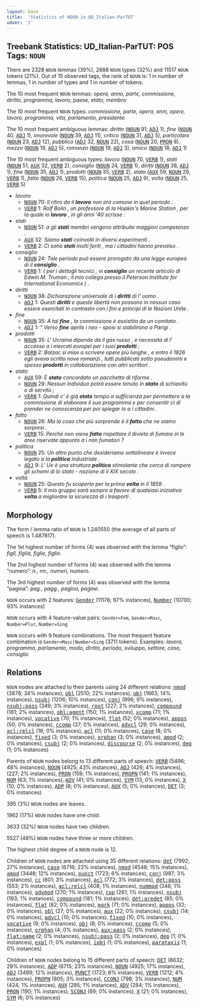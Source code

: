 ```yaml
---
layout: base
title:  'Statistics of NOUN in UD_Italian-ParTUT'
udver: '2'
---
```


## Treebank Statistics: UD_Italian-ParTUT: POS Tags: `NOUN`

There are 2328 `NOUN` lemmas (39%), 2888 `NOUN` types (32%) and 11517 `NOUN` tokens (21%).
Out of 15 observed tags, the rank of `NOUN` is: 1 in number of lemmas, 1 in number of types and 1 in number of tokens.

The 10 most frequent `NOUN` lemmas: <em>opera, anno, parte, commissione, diritto, programma, lavoro, paese, stato, membro</em>

The 10 most frequent `NOUN` types:  <em>commissione, parte, opera, anni, opere, lavoro, programma, vita, parlamento, presidente</em>

The 10 most frequent ambiguous lemmas: <em>diritto</em> (<tt><a href="it_partut-pos-NOUN.html">NOUN</a></tt> 91, <tt><a href="it_partut-pos-ADJ.html">ADJ</a></tt> 1), <em>fine</em> (<tt><a href="it_partut-pos-NOUN.html">NOUN</a></tt> 40, <tt><a href="it_partut-pos-ADJ.html">ADJ</a></tt> 1), <em>onorevole</em> (<tt><a href="it_partut-pos-NOUN.html">NOUN</a></tt> 39, <tt><a href="it_partut-pos-ADJ.html">ADJ</a></tt> 11), <em>critico</em> (<tt><a href="it_partut-pos-NOUN.html">NOUN</a></tt> 31, <tt><a href="it_partut-pos-ADJ.html">ADJ</a></tt> 5), <em>particolare</em> (<tt><a href="it_partut-pos-NOUN.html">NOUN</a></tt> 23, <tt><a href="it_partut-pos-ADJ.html">ADJ</a></tt> 12), <em>pubblico</em> (<tt><a href="it_partut-pos-ADJ.html">ADJ</a></tt> 32, <tt><a href="it_partut-pos-NOUN.html">NOUN</a></tt> 22), <em>cosa</em> (<tt><a href="it_partut-pos-NOUN.html">NOUN</a></tt> 20, <tt><a href="it_partut-pos-PRON.html">PRON</a></tt> 6), <em>mezzo</em> (<tt><a href="it_partut-pos-NOUN.html">NOUN</a></tt> 19, <tt><a href="it_partut-pos-ADJ.html">ADJ</a></tt> 5), <em>romanzo</em> (<tt><a href="it_partut-pos-NOUN.html">NOUN</a></tt> 19, <tt><a href="it_partut-pos-ADJ.html">ADJ</a></tt> 3), <em>amico</em> (<tt><a href="it_partut-pos-NOUN.html">NOUN</a></tt> 18, <tt><a href="it_partut-pos-ADJ.html">ADJ</a></tt> 1)

The 10 most frequent ambiguous types:  <em>lavoro</em> (<tt><a href="it_partut-pos-NOUN.html">NOUN</a></tt> 70, <tt><a href="it_partut-pos-VERB.html">VERB</a></tt> 1), <em>stati</em> (<tt><a href="it_partut-pos-NOUN.html">NOUN</a></tt> 51, <tt><a href="it_partut-pos-AUX.html">AUX</a></tt> 32, <tt><a href="it_partut-pos-VERB.html">VERB</a></tt> 2), <em>consiglio</em> (<tt><a href="it_partut-pos-NOUN.html">NOUN</a></tt> 24, <tt><a href="it_partut-pos-VERB.html">VERB</a></tt> 1), <em>diritti</em> (<tt><a href="it_partut-pos-NOUN.html">NOUN</a></tt> 38, <tt><a href="it_partut-pos-ADJ.html">ADJ</a></tt> 1), <em>fine</em> (<tt><a href="it_partut-pos-NOUN.html">NOUN</a></tt> 35, <tt><a href="it_partut-pos-ADJ.html">ADJ</a></tt> 1), <em>prodotti</em> (<tt><a href="it_partut-pos-NOUN.html">NOUN</a></tt> 35, <tt><a href="it_partut-pos-VERB.html">VERB</a></tt> 2), <em>stato</em> (<tt><a href="it_partut-pos-AUX.html">AUX</a></tt> 59, <tt><a href="it_partut-pos-NOUN.html">NOUN</a></tt> 29, <tt><a href="it_partut-pos-VERB.html">VERB</a></tt> 1), <em>fatto</em> (<tt><a href="it_partut-pos-NOUN.html">NOUN</a></tt> 26, <tt><a href="it_partut-pos-VERB.html">VERB</a></tt> 15), <em>politica</em> (<tt><a href="it_partut-pos-NOUN.html">NOUN</a></tt> 25, <tt><a href="it_partut-pos-ADJ.html">ADJ</a></tt> 9), <em>volta</em> (<tt><a href="it_partut-pos-NOUN.html">NOUN</a></tt> 25, <tt><a href="it_partut-pos-VERB.html">VERB</a></tt> 5)


* <em>lavoro</em>
  * <tt><a href="it_partut-pos-NOUN.html">NOUN</a></tt> 70: <em>Il ritiro da il <b>lavoro</b> non era comune in quel periodo .</em>
  * <tt><a href="it_partut-pos-VERB.html">VERB</a></tt> 1: <em>Rolf Bolin , un professore di la Hopkin's Marine Station , per la quale io <b>lavoro</b> , in gli anni '40 scrisse :</em>
* <em>stati</em>
  * <tt><a href="it_partut-pos-NOUN.html">NOUN</a></tt> 51: <em>a gli <b>stati</b> membri vengono attribuite maggiori competenze .</em>
  * <tt><a href="it_partut-pos-AUX.html">AUX</a></tt> 32: <em>Siamo <b>stati</b> coinvolti in diversi esperimenti .</em>
  * <tt><a href="it_partut-pos-VERB.html">VERB</a></tt> 2: <em>Ci sono <b>stati</b> molti feriti , ma i cittadini hanno prevalso .</em>
* <em>consiglio</em>
  * <tt><a href="it_partut-pos-NOUN.html">NOUN</a></tt> 24: <em>Tale periodo può essere prorogato da una legge europea di il <b>consiglio</b> .</em>
  * <tt><a href="it_partut-pos-VERB.html">VERB</a></tt> 1: <em>( per i dettagli tecnici , vi <b>consiglio</b> un recente articolo di Edwin M. Truman , il mio collega presso il Peterson Institute for International Economics ) .</em>
* <em>diritti</em>
  * <tt><a href="it_partut-pos-NOUN.html">NOUN</a></tt> 38: <em>Dichiarazione universale di i <b>diritti</b> di l' uomo .</em>
  * <tt><a href="it_partut-pos-ADJ.html">ADJ</a></tt> 1: <em>Questi <b>diritti</b> e queste libertà non possono in nessun caso essere esercitati in contrasto con i fini e principi di le Nazioni Unite .</em>
* <em>fine</em>
  * <tt><a href="it_partut-pos-NOUN.html">NOUN</a></tt> 35: <em>A tal <b>fine</b> , la commissione è assistita da un comitato .</em>
  * <tt><a href="it_partut-pos-ADJ.html">ADJ</a></tt> 1: <em>" Verso <b>fine</b> aprile i neo - sposi si stabilirono a Parigi .</em>
* <em>prodotti</em>
  * <tt><a href="it_partut-pos-NOUN.html">NOUN</a></tt> 35: <em>L' Ucraina dipende da il gas russo , e necessita di l' accesso a i mercati europei per i suoi <b>prodotti</b> ;</em>
  * <tt><a href="it_partut-pos-VERB.html">VERB</a></tt> 2: <em>Balzac si mise a scrivere opere più lunghe , e entro il 1826 egli aveva scritto nove romanzi , tutti pubblicati sotto pseudonimi e spesso <b>prodotti</b> in collaborazione con altri scrittori .</em>
* <em>stato</em>
  * <tt><a href="it_partut-pos-AUX.html">AUX</a></tt> 59: <em>È <b>stato</b> concordato un pacchetto di riforme .</em>
  * <tt><a href="it_partut-pos-NOUN.html">NOUN</a></tt> 29: <em>Nessun individuo potrà essere tenuto in <b>stato</b> di schiavitù o di servitù ;</em>
  * <tt><a href="it_partut-pos-VERB.html">VERB</a></tt> 1: <em>Quindi c' è già <b>stato</b> tempo a sufficienza per permettere a la commissione di elaborare il suo programma e per consentir ci di prender ne conoscenza per poi spiegar lo a i cittadini .</em>
* <em>fatto</em>
  * <tt><a href="it_partut-pos-NOUN.html">NOUN</a></tt> 26: <em>Ma la cosa che più sorprende è il <b>fatto</b> che ne siamo sorpresi .</em>
  * <tt><a href="it_partut-pos-VERB.html">VERB</a></tt> 15: <em>Perché non viene <b>fatto</b> rispettare il divieto di fumare in le aree riservate appunto a i non fumatori ?</em>
* <em>politica</em>
  * <tt><a href="it_partut-pos-NOUN.html">NOUN</a></tt> 25: <em>Un altro punto che desideriamo sottolineare è invece legato a la <b>politica</b> industriale .</em>
  * <tt><a href="it_partut-pos-ADJ.html">ADJ</a></tt> 9: <em>L' Ue è una struttura <b>politica</b> stimolante che cerca di rompere gli schemi di lo stato - nazione di il XIX secolo .</em>
* <em>volta</em>
  * <tt><a href="it_partut-pos-NOUN.html">NOUN</a></tt> 25: <em>Questo fu scoperto per la prima <b>volta</b> in il 1859 .</em>
  * <tt><a href="it_partut-pos-VERB.html">VERB</a></tt> 5: <em>Il mio gruppo sarà sempre a favore di qualsiasi iniziativa <b>volta</b> a migliorare la sicurezza di i trasporti .</em>

## Morphology

The form / lemma ratio of `NOUN` is 1.240550 (the average of all parts of speech is 1.487817).

The 1st highest number of forms (4) was observed with the lemma “figlio”: <em>figli, figlia, figlie, figlio</em>.

The 2nd highest number of forms (4) was observed with the lemma “numero”: <em>n., nn., numeri, numero</em>.

The 3rd highest number of forms (4) was observed with the lemma “pagina”: <em>pag., pagg., pagina, pagine</em>.

`NOUN` occurs with 2 features: <tt><a href="it_partut-feat-Gender.html">Gender</a></tt> (11176; 97% instances), <tt><a href="it_partut-feat-Number.html">Number</a></tt> (10700; 93% instances)

`NOUN` occurs with 4 feature-value pairs: `Gender=Fem`, `Gender=Masc`, `Number=Plur`, `Number=Sing`

`NOUN` occurs with 9 feature combinations.
The most frequent feature combination is `Gender=Masc|Number=Sing` (3711 tokens).
Examples: <em>lavoro, programma, parlamento, modo, diritto, periodo, sviluppo, settore, caso, consiglio</em>


## Relations

`NOUN` nodes are attached to their parents using 24 different relations: <tt><a href="it_partut-dep-nmod.html">nmod</a></tt> (3878; 34% instances), <tt><a href="it_partut-dep-obl.html">obl</a></tt> (2510; 22% instances), <tt><a href="it_partut-dep-obj.html">obj</a></tt> (1663; 14% instances), <tt><a href="it_partut-dep-nsubj.html">nsubj</a></tt> (1206; 10% instances), <tt><a href="it_partut-dep-conj.html">conj</a></tt> (996; 9% instances), <tt><a href="it_partut-dep-nsubj-pass.html">nsubj:pass</a></tt> (349; 3% instances), <tt><a href="it_partut-dep-root.html">root</a></tt> (227; 2% instances), <tt><a href="it_partut-dep-compound.html">compound</a></tt> (181; 2% instances), <tt><a href="it_partut-dep-obl-agent.html">obl:agent</a></tt> (150; 1% instances), <tt><a href="it_partut-dep-xcomp.html">xcomp</a></tt> (71; 1% instances), <tt><a href="it_partut-dep-vocative.html">vocative</a></tt> (70; 1% instances), <tt><a href="it_partut-dep-flat.html">flat</a></tt> (52; 0% instances), <tt><a href="it_partut-dep-appos.html">appos</a></tt> (50; 0% instances), <tt><a href="it_partut-dep-ccomp.html">ccomp</a></tt> (37; 0% instances), <tt><a href="it_partut-dep-advcl.html">advcl</a></tt> (29; 0% instances), <tt><a href="it_partut-dep-acl-relcl.html">acl:relcl</a></tt> (16; 0% instances), <tt><a href="it_partut-dep-acl.html">acl</a></tt> (11; 0% instances), <tt><a href="it_partut-dep-case.html">case</a></tt> (8; 0% instances), <tt><a href="it_partut-dep-fixed.html">fixed</a></tt> (3; 0% instances), <tt><a href="it_partut-dep-orphan.html">orphan</a></tt> (3; 0% instances), <tt><a href="it_partut-dep-amod.html">amod</a></tt> (2; 0% instances), <tt><a href="it_partut-dep-csubj.html">csubj</a></tt> (2; 0% instances), <tt><a href="it_partut-dep-discourse.html">discourse</a></tt> (2; 0% instances), <tt><a href="it_partut-dep-dep.html">dep</a></tt> (1; 0% instances)

Parents of `NOUN` nodes belong to 13 different parts of speech: <tt><a href="it_partut-pos-VERB.html">VERB</a></tt> (5496; 48% instances), <tt><a href="it_partut-pos-NOUN.html">NOUN</a></tt> (4925; 43% instances), <tt><a href="it_partut-pos-ADJ.html">ADJ</a></tt> (426; 4% instances),  (227; 2% instances), <tt><a href="it_partut-pos-PRON.html">PRON</a></tt> (159; 1% instances), <tt><a href="it_partut-pos-PROPN.html">PROPN</a></tt> (141; 1% instances), <tt><a href="it_partut-pos-NUM.html">NUM</a></tt> (63; 1% instances), <tt><a href="it_partut-pos-ADV.html">ADV</a></tt> (41; 0% instances), <tt><a href="it_partut-pos-SYM.html">SYM</a></tt> (13; 0% instances), <tt><a href="it_partut-pos-X.html">X</a></tt> (10; 0% instances), <tt><a href="it_partut-pos-ADP.html">ADP</a></tt> (8; 0% instances), <tt><a href="it_partut-pos-AUX.html">AUX</a></tt> (5; 0% instances), <tt><a href="it_partut-pos-DET.html">DET</a></tt> (3; 0% instances)

395 (3%) `NOUN` nodes are leaves.

1962 (17%) `NOUN` nodes have one child.

3633 (32%) `NOUN` nodes have two children.

5527 (48%) `NOUN` nodes have three or more children.

The highest child degree of a `NOUN` node is 12.

Children of `NOUN` nodes are attached using 35 different relations: <tt><a href="it_partut-dep-det.html">det</a></tt> (7992; 27% instances), <tt><a href="it_partut-dep-case.html">case</a></tt> (6716; 23% instances), <tt><a href="it_partut-dep-nmod.html">nmod</a></tt> (4548; 15% instances), <tt><a href="it_partut-dep-amod.html">amod</a></tt> (3448; 12% instances), <tt><a href="it_partut-dep-punct.html">punct</a></tt> (1723; 6% instances), <tt><a href="it_partut-dep-conj.html">conj</a></tt> (987; 3% instances), <tt><a href="it_partut-dep-cc.html">cc</a></tt> (801; 3% instances), <tt><a href="it_partut-dep-acl.html">acl</a></tt> (772; 3% instances), <tt><a href="it_partut-dep-det-poss.html">det:poss</a></tt> (553; 2% instances), <tt><a href="it_partut-dep-acl-relcl.html">acl:relcl</a></tt> (408; 1% instances), <tt><a href="it_partut-dep-nummod.html">nummod</a></tt> (346; 1% instances), <tt><a href="it_partut-dep-advmod.html">advmod</a></tt> (270; 1% instances), <tt><a href="it_partut-dep-cop.html">cop</a></tt> (261; 1% instances), <tt><a href="it_partut-dep-nsubj.html">nsubj</a></tt> (193; 1% instances), <tt><a href="it_partut-dep-compound.html">compound</a></tt> (181; 1% instances), <tt><a href="it_partut-dep-det-predet.html">det:predet</a></tt> (85; 0% instances), <tt><a href="it_partut-dep-flat.html">flat</a></tt> (82; 0% instances), <tt><a href="it_partut-dep-mark.html">mark</a></tt> (71; 0% instances), <tt><a href="it_partut-dep-appos.html">appos</a></tt> (32; 0% instances), <tt><a href="it_partut-dep-obl.html">obl</a></tt> (27; 0% instances), <tt><a href="it_partut-dep-aux.html">aux</a></tt> (22; 0% instances), <tt><a href="it_partut-dep-csubj.html">csubj</a></tt> (14; 0% instances), <tt><a href="it_partut-dep-advcl.html">advcl</a></tt> (10; 0% instances), <tt><a href="it_partut-dep-fixed.html">fixed</a></tt> (10; 0% instances), <tt><a href="it_partut-dep-vocative.html">vocative</a></tt> (9; 0% instances), <tt><a href="it_partut-dep-obj.html">obj</a></tt> (8; 0% instances), <tt><a href="it_partut-dep-ccomp.html">ccomp</a></tt> (5; 0% instances), <tt><a href="it_partut-dep-orphan.html">orphan</a></tt> (4; 0% instances), <tt><a href="it_partut-dep-aux-pass.html">aux:pass</a></tt> (2; 0% instances), <tt><a href="it_partut-dep-flat-name.html">flat:name</a></tt> (2; 0% instances), <tt><a href="it_partut-dep-nsubj-pass.html">nsubj:pass</a></tt> (2; 0% instances), <tt><a href="it_partut-dep-dep.html">dep</a></tt> (1; 0% instances), <tt><a href="it_partut-dep-expl.html">expl</a></tt> (1; 0% instances), <tt><a href="it_partut-dep-iobj.html">iobj</a></tt> (1; 0% instances), <tt><a href="it_partut-dep-parataxis.html">parataxis</a></tt> (1; 0% instances)

Children of `NOUN` nodes belong to 15 different parts of speech: <tt><a href="it_partut-pos-DET.html">DET</a></tt> (8632; 29% instances), <tt><a href="it_partut-pos-ADP.html">ADP</a></tt> (6715; 23% instances), <tt><a href="it_partut-pos-NOUN.html">NOUN</a></tt> (4925; 17% instances), <tt><a href="it_partut-pos-ADJ.html">ADJ</a></tt> (3499; 12% instances), <tt><a href="it_partut-pos-PUNCT.html">PUNCT</a></tt> (1723; 6% instances), <tt><a href="it_partut-pos-VERB.html">VERB</a></tt> (1212; 4% instances), <tt><a href="it_partut-pos-PROPN.html">PROPN</a></tt> (805; 3% instances), <tt><a href="it_partut-pos-CCONJ.html">CCONJ</a></tt> (798; 3% instances), <tt><a href="it_partut-pos-NUM.html">NUM</a></tt> (424; 1% instances), <tt><a href="it_partut-pos-AUX.html">AUX</a></tt> (285; 1% instances), <tt><a href="it_partut-pos-ADV.html">ADV</a></tt> (284; 1% instances), <tt><a href="it_partut-pos-PRON.html">PRON</a></tt> (190; 1% instances), <tt><a href="it_partut-pos-SCONJ.html">SCONJ</a></tt> (69; 0% instances), <tt><a href="it_partut-pos-X.html">X</a></tt> (21; 0% instances), <tt><a href="it_partut-pos-SYM.html">SYM</a></tt> (6; 0% instances)

